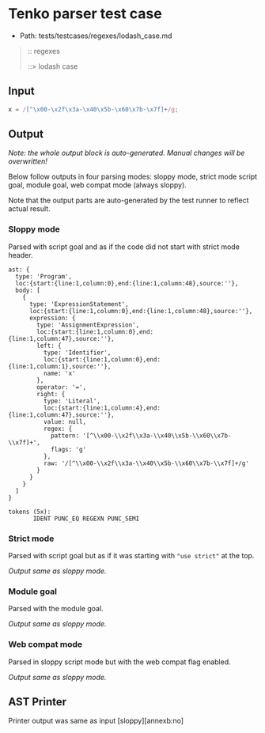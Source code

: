 # Tenko parser test case

- Path: tests/testcases/regexes/lodash_case.md

> :: regexes
>
> ::> lodash case

## Input

`````js
x = /[^\x00-\x2f\x3a-\x40\x5b-\x60\x7b-\x7f]+/g;
`````

## Output

_Note: the whole output block is auto-generated. Manual changes will be overwritten!_

Below follow outputs in four parsing modes: sloppy mode, strict mode script goal, module goal, web compat mode (always sloppy).

Note that the output parts are auto-generated by the test runner to reflect actual result.

### Sloppy mode

Parsed with script goal and as if the code did not start with strict mode header.

`````
ast: {
  type: 'Program',
  loc:{start:{line:1,column:0},end:{line:1,column:48},source:''},
  body: [
    {
      type: 'ExpressionStatement',
      loc:{start:{line:1,column:0},end:{line:1,column:48},source:''},
      expression: {
        type: 'AssignmentExpression',
        loc:{start:{line:1,column:0},end:{line:1,column:47},source:''},
        left: {
          type: 'Identifier',
          loc:{start:{line:1,column:0},end:{line:1,column:1},source:''},
          name: 'x'
        },
        operator: '=',
        right: {
          type: 'Literal',
          loc:{start:{line:1,column:4},end:{line:1,column:47},source:''},
          value: null,
          regex: {
            pattern: '[^\\x00-\\x2f\\x3a-\\x40\\x5b-\\x60\\x7b-\\x7f]+',
            flags: 'g'
          },
          raw: '/[^\\x00-\\x2f\\x3a-\\x40\\x5b-\\x60\\x7b-\\x7f]+/g'
        }
      }
    }
  ]
}

tokens (5x):
       IDENT PUNC_EQ REGEXN PUNC_SEMI
`````

### Strict mode

Parsed with script goal but as if it was starting with `"use strict"` at the top.

_Output same as sloppy mode._

### Module goal

Parsed with the module goal.

_Output same as sloppy mode._

### Web compat mode

Parsed in sloppy script mode but with the web compat flag enabled.

_Output same as sloppy mode._

## AST Printer

Printer output was same as input [sloppy][annexb:no]
